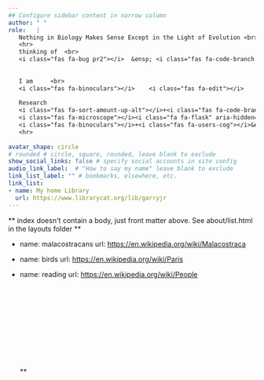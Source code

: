 ```yaml
---
## Configure sidebar content in narrow column
author: " "
role:   | 
   Nothing in Biology Makes Sense Except in the Light of Evolution <br><i class="fas fa-caret-right"></i> Dobzhansky   
   <hr> 
   thinking of  <br>  
   <i class="fas fa-bug pr2"></i>  &ensp; <i class="fas fa-code-branch pr2"></i>  &ensp;  <i class="fas fa-brain"></i>  &ensp; <i class="fas fa-edit"></i> 
 
 
   I am     <br> 
   <i class="fas fa-binoculars"></i>    <i class="fas fa-edit"></i>     <i class="fas fa-microscope"></i> <i class="fa fa-flask" aria-hidden="true"></i> <i class="fas fa-paw"></i> <i class="fas fa-pastafarianism"></i>   <i class="fas fa-brain"></i> 	  <i class="fas fa-laptop-code"></i><i class="fas fa-laptop"></i><i class="fas fa-skull-crossbones"></i> <br> 
 
   Research  
   <i class="fas fa-sort-amount-up-alt"></i>+<i class="fas fa-code-branch pr2"></i>&ensp;
   <i class="fas fa-microscope"></i><i class="fa fa-flask" aria-hidden="true"></i> <i class="fas fa-brain"></i><i class="fas fa-arrows-alt-h"></i><i class="fas fa-brain"></i><br>
   <i class="fas fa-binoculars"></i>+<i class="fas fa-users-cog"></i>&ensp;  <i class="far fa-eye"></i>+<i class="fas fa-users-cog"></i> 
   <hr> 
 
avatar_shape: circle 
# rounded # circle, square, rounded, leave blank to exclude
show_social_links: false # specify social accounts in site config
audio_link_label:  # "How to say my name" leave blank to exclude
link_list_label: "" # bookmarks, elsewhere, etc.
link_list: 
- name: My home Library
  url: https://www.librarycat.org/lib/garryjr
---
```


** index doesn't contain a body, just front matter above.
See about/list.html in the layouts folder **

 - name: malacostracans
  url: https://en.wikipedia.org/wiki/Malacostraca
- name: birds 
  url: https://en.wikipedia.org/wiki/Paris
- name: reading
  url: https://en.wikipedia.org/wiki/People
      &ensp; 

  <i class="fas fa-binoculars"></i>  
  <i class="fas fa-edit"></i>  
  <i class="fas fa-microscope"></i>  
  <i class="fas fa-pastafarianism"></i>  
  <i class="fas fa-brain"></i>   
  <i class="fas fa-laptop-code"></i>  
  
  <i class="fas fa-sitemap"></i>   
  <i class="fas fa-chart-line"></i> 
  <i class="fas fa-tools"></i>  
  <i class="fas fa-laptop-code"></i>  
  <i class="fas fa-laptop"></i>  
   <i class="fas fa-skull-crossbones"></i>**
